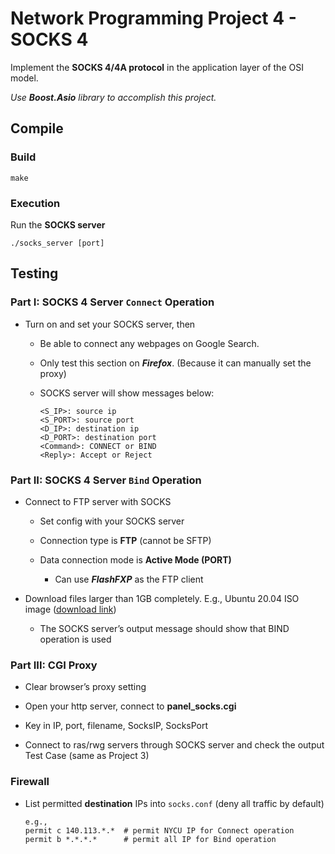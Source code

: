 # Network Programming Project 4 - SOCKS 4

Implement the **SOCKS 4/4A protocol** in the application layer of the OSI model.

*Use **Boost.Asio** library to accomplish this project.*

## Compile

### Build

```
make
```

### Execution

Run the **SOCKS server**

```
./socks_server [port]
```

## Testing

### Part I: SOCKS 4 Server `Connect` Operation

- Turn on and set your SOCKS server, then
    - Be able to connect any webpages on Google Search.
    - Only test this section on ***Firefox***. (Because it can manually set the proxy)
    - SOCKS server will show messages below:
      
      ```
      <S_IP>: source ip
      <S_PORT>: source port
      <D_IP>: destination ip
      <D_PORT>: destination port
      <Command>: CONNECT or BIND
      <Reply>: Accept or Reject
      ```

### Part II: SOCKS 4 Server `Bind` Operation

- Connect to FTP server with SOCKS
  
    - Set config with your SOCKS server
    - Connection type is **FTP** (cannot be SFTP)
    - Data connection mode is **Active Mode (PORT)**
      
        - Can use ***FlashFXP*** as the FTP client
        
- Download files larger than 1GB completely. E.g., Ubuntu 20.04 ISO image ([download link](http://free.nchc.org.tw/ubuntu-cd/focal/ubuntu-20.04.1-desktop-amd64.iso))
  
    - The SOCKS server’s output message should show that BIND operation is used

### Part III: CGI Proxy

- Clear browser’s proxy setting
  
- Open your http server, connect to **panel_socks.cgi**

- Key in IP, port, filename, SocksIP, SocksPort

- Connect to ras/rwg servers through SOCKS server and check the output Test Case (same as Project 3)

### Firewall

-  List permitted **destination** IPs into `socks.conf` (deny all traffic by default)

    ```
    e.g.,
    permit c 140.113.*.*  # permit NYCU IP for Connect operation
    permit b *.*.*.*      # permit all IP for Bind operation
    ```
